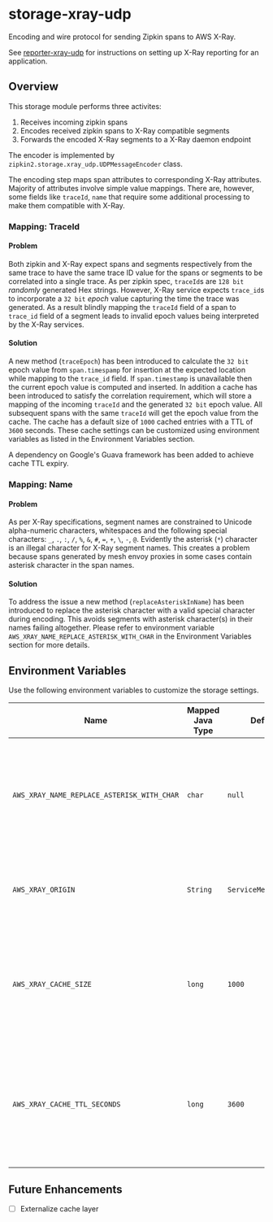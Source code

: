 # storage-xray-udp

Encoding and wire protocol for sending Zipkin spans to AWS X-Ray.

See [reporter-xray-udp](../reporter-xray-udp) for instructions on setting up
X-Ray reporting for an application.

## Overview
This storage module performs three activites:
 1. Receives incoming zipkin spans
 2. Encodes received zipkin spans to X-Ray compatible segments
 3. Forwards the encoded X-Ray segments to a X-Ray daemon endpoint

The encoder is implemented by `zipkin2.storage.xray_udp.UDPMessageEncoder` class.

The encoding step maps span attributes to corresponding X-Ray attributes. Majority of attributes involve simple value mappings. There are, however, some fields like `traceId`, `name` that require some additional processing to make them compatible with X-Ray.

### Mapping: TraceId
#### Problem
Both zipkin and X-Ray expect spans and segments respectively from the same trace to have the same trace ID value for the spans or segments to be correlated into a single trace. As per zipkin spec, `traceId`s are `128 bit` *randomly* generated Hex strings. However, X-Ray service expects `trace_id`s to incorporate a `32 bit` *epoch* value capturing the time the trace was generated. As a result blindly mapping the `traceId` field of a span to `trace_id` field of a segment leads to invalid epoch values being interpreted by the X-Ray services.

#### Solution
A new method (`traceEpoch`) has been introduced to calculate the `32 bit` epoch value from `span.timespamp` for insertion at the expected location while mapping to the `trace_id` field. If `span.timestamp` is unavailable then the current epoch value is computed and inserted. In addition a cache has been introduced to satisfy the correlation requirement, which will store a mapping of the incoming `traceId` and the generated `32 bit` epoch value. All subsequent spans with the same `traceId` will get the epoch value from the cache. The cache has a default size of `1000` cached entries with a TTL of `3600` seconds. These cache settings can be customized using environment variables as listed in the Environment Variables section.

A dependency on Google's Guava framework has been added to achieve cache TTL expiry.

### Mapping: Name
#### Problem
As per X-Ray specifications, segment names are constrained to Unicode alpha-numeric characters, whitespaces and the following special characters: `_`, `.`, `:`, `/`, `%`, `&`, `#`, `=`, `+`, `\`, `-`, `@`.
Evidently the asterisk (`*`) character is an illegal character for X-Ray segment names. This creates a problem because spans generated by mesh envoy proxies in some cases contain asterisk character in the span names.

#### Solution
To address the issue a new method (`replaceAsteriskInName`) has been introduced to replace the asterisk character with a valid special character during encoding. This avoids segments with asterisk character(s) in their names failing altogether. Please refer to environment variable `AWS_XRAY_NAME_REPLACE_ASTERISK_WITH_CHAR` in the Environment Variables section for more details.

## Environment Variables
Use the following environment variables to customize the storage settings.

| Name | Mapped Java Type | Default | Valid Values | Purpose |
|------|-----------|---------|--------------|---------|
| `AWS_XRAY_NAME_REPLACE_ASTERISK_WITH_CHAR` | `char` | `null` | Any valid character as per AWS X-Ray segment `name` specification. | If specified replaces invalid `*` character in segment names with the specified caracter. |
| `AWS_XRAY_ORIGIN` | `String` | `ServiceMesh::Istio` | Supported origin values as per AWS X-Ray segment `origin` specification. | Value to populate the `origin` field of the X-Ray segment document. |
| `AWS_XRAY_CACHE_SIZE` | `long` | `1000` | Positive non-zero long values. | Maximum number of entries in the in-memory cache. Set it based on allocatable process memory. |
| `AWS_XRAY_CACHE_TTL_SECONDS` | `long` | `3600` | Positive non-zero long values. | TTL of individual mapping entry. Set it based on how far apart in time spans in a trace can be generated. |

## Future Enhancements

- [ ] Externalize cache layer
